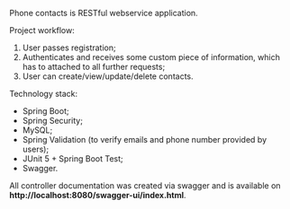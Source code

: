 Phone contacts is RESTful webservice application.

Project workflow:
1. User passes registration;
2. Authenticates and receives some custom piece of information, which has to attached to all further requests; 
3. User can create/view/update/delete contacts.

Technology stack:
- Spring Boot;
- Spring Security;
- MySQL;
- Spring Validation (to verify emails and phone number provided by users);
- JUnit 5 + Spring Boot Test;
- Swagger.

All controller documentation was created via swagger and is available on **http://localhost:8080/swagger-ui/index.html**.